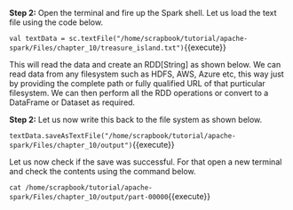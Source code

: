 
**Step 2:** Open the terminal and fire up the Spark shell. Let us load the text file using the code below.

`val textData = sc.textFile("/home/scrapbook/tutorial/apache-spark/Files/chapter_10/treasure_island.txt")`{{execute}} 

This will read the data and create an RDD[String] as shown below. We can read data from any filesystem such as HDFS, AWS, Azure etc, this way just by providing the complete path or fully qualified URL of that purticular filesystem. We can then perform all the RDD operations or convert to a DataFrame or Dataset as required.

**Step 2:** Let us now write this back to the file system as shown below.

`textData.saveAsTextFile("/home/scrapbook/tutorial/apache-spark/Files/chapter_10/output")`{{execute}} 


Let us now check if the save was successful. For that open a new terminal and check the contents using the command below.

`cat /home/scrapbook/tutorial/apache-spark/Files/chapter_10/output/part-00000`{{execute}} 
